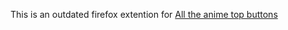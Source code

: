 This is an outdated firefox extention for [All the anime top buttons](https://animetopbtns.github.io/website/)
